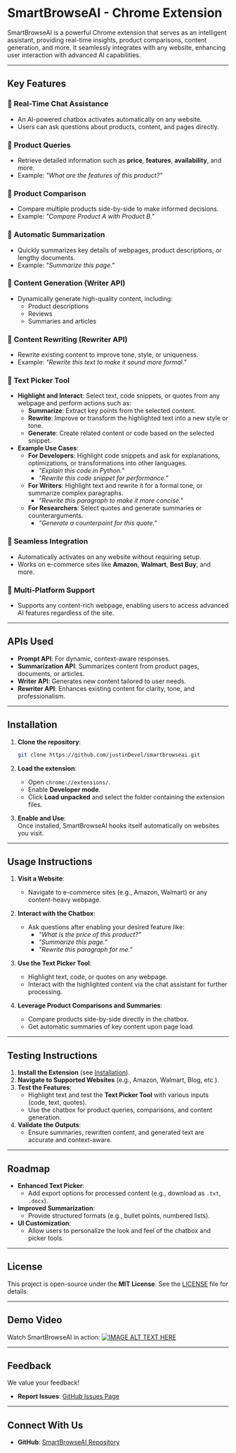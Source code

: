 # SmartBrowseAI - Chrome Extension  

SmartBrowseAI is a powerful Chrome extension that serves as an intelligent assistant, providing real-time insights, product comparisons, content generation, and more. It seamlessly integrates with any website, enhancing user interaction with advanced AI capabilities.  

---

## Key Features  

### 🔹 **Real-Time Chat Assistance**  
- An AI-powered chatbox activates automatically on any website.  
- Users can ask questions about products, content, and pages directly.  

### 🔹 **Product Queries**  
- Retrieve detailed information such as **price**, **features**, **availability**, and more.  
- Example: *"What are the features of this product?"*  

### 🔹 **Product Comparison**  
- Compare multiple products side-by-side to make informed decisions.  
- Example: *"Compare Product A with Product B."*  

### 🔹 **Automatic Summarization**  
- Quickly summarizes key details of webpages, product descriptions, or lengthy documents.  
- Example: *"Summarize this page."*  

### 🔹 **Content Generation (Writer API)**  
- Dynamically generate high-quality content, including:  
  - Product descriptions  
  - Reviews  
  - Summaries and articles  

### 🔹 **Content Rewriting (Rewriter API)**  
- Rewrite existing content to improve tone, style, or uniqueness.  
- Example: *"Rewrite this text to make it sound more formal."*  

### 🔹 **Text Picker Tool**  
- **Highlight and Interact**: Select text, code snippets, or quotes from any webpage and perform actions such as:  
  - **Summarize**: Extract key points from the selected content.  
  - **Rewrite**: Improve or transform the highlighted text into a new style or tone.
  - **Generate**: Create related content or code based on the selected snippet.  
- **Example Use Cases**:  
  - **For Developers**: Highlight code snippets and ask for explanations, optimizations, or transformations into other languages.  
    - *"Explain this code in Python."*  
    - *"Rewrite this code snippet for performance."*  
  - **For Writers**: Highlight text and rewrite it for a formal tone, or summarize complex paragraphs.  
    - *"Rewrite this paragraph to make it more concise."*  
  - **For Researchers**: Select quotes and generate summaries or counterarguments.  
    - *"Generate a counterpoint for this quote."*  

### 🔹 **Seamless Integration**  
- Automatically activates on any website without requiring setup.  
- Works on e-commerce sites like **Amazon**, **Walmart**, **Best Buy**, and more.  

### 🔹 **Multi-Platform Support**  
- Supports any content-rich webpage, enabling users to access advanced AI features regardless of the site.  

---

## APIs Used  

- **Prompt API**: For dynamic, context-aware responses.  
- **Summarization API**: Summarizes content from product pages, documents, or articles.  
- **Writer API**: Generates new content tailored to user needs.  
- **Rewriter API**: Enhances existing content for clarity, tone, and professionalism.  

---

## Installation  

1. **Clone the repository**:  
   ```bash  
   git clone https://github.com/justinDevel/smartbrowseai.git  
   ```  

2. **Load the extension**:  
   - Open `chrome://extensions/`.  
   - Enable **Developer mode**.  
   - Click **Load unpacked** and select the folder containing the extension files.  

3. **Enable and Use**:  
   Once installed, SmartBrowseAI hooks itself automatically on websites you visit.  

---

## Usage Instructions  

1. **Visit a Website**:  
   - Navigate to e-commerce sites (e.g., Amazon, Walmart) or any content-heavy webpage.  

2. **Interact with the Chatbox**:  
   - Ask questions after enabling your desired feature like:  
     - *"What is the price of this product?"*  
     - *"Summarize this page."*  
     - *"Rewrite this paragraph for me."*  

3. **Use the Text Picker Tool**:  
   - Highlight text, code, or quotes on any webpage.  
   - Interact with the highlighted content via the chat assistant for further processing.  

4. **Leverage Product Comparisons and Summaries**:  
   - Compare products side-by-side directly in the chatbox.  
   - Get automatic summaries of key content upon page load.  

---

## Testing Instructions  

1. **Install the Extension** (see [Installation](#installation)).  
2. **Navigate to Supported Websites** (e.g., Amazon, Walmart, Blog, etc.).  
3. **Test the Features**:  
   - Highlight text and test the **Text Picker Tool** with various inputs (code, text, quotes).  
   - Use the chatbox for product queries, comparisons, and content generation.  
4. **Validate the Outputs**:  
   - Ensure summaries, rewritten content, and generated text are accurate and context-aware.  

---

## Roadmap  

- **Enhanced Text Picker**:  
  - Add export options for processed content (e.g., download as `.txt`, `.docx`).  
- **Improved Summarization**:  
  - Provide structured formats (e.g., bullet points, numbered lists).  
- **UI Customization**:  
  - Allow users to personalize the look and feel of the chatbox and picker tools.  

---

## License  

This project is open-source under the **MIT License**. See the [LICENSE](LICENSE) file for details.  

---

## Demo Video  

Watch SmartBrowseAI in action: [![IMAGE ALT TEXT HERE](https://img.youtube.com/vi/iK8safrlfrY/0.jpg)](https://www.youtube.com/watch?v=iK8safrlfrY)

---

## Feedback  

We value your feedback!  
- **Report Issues**: [GitHub Issues Page](https://github.com/justinDevel/smartbrowseai/issues)  

---

## Connect With Us  

- **GitHub**: [SmartBrowseAI Repository](https://github.com/justinDevel/smartbrowseai)  
